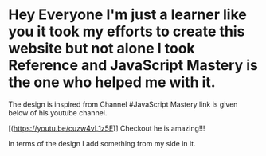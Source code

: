 # Hey Everyone I'm just a learner like you it took my efforts to create this website but not alone I took Reference and JavaScript Mastery is the one who helped me with it.

The design is inspired from Channel #JavaScript Mastery link is given below of his youtube channel.

[(https://youtu.be/cuzw4vL1z5E)] Checkout he is amazing!!!

In terms of the design I add something from my side in it.
